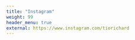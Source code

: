 ```yaml
---
title: "Instagram"
weight: 99
header_menu: true
external: https://www.instagram.com/tiorichard
---
```

